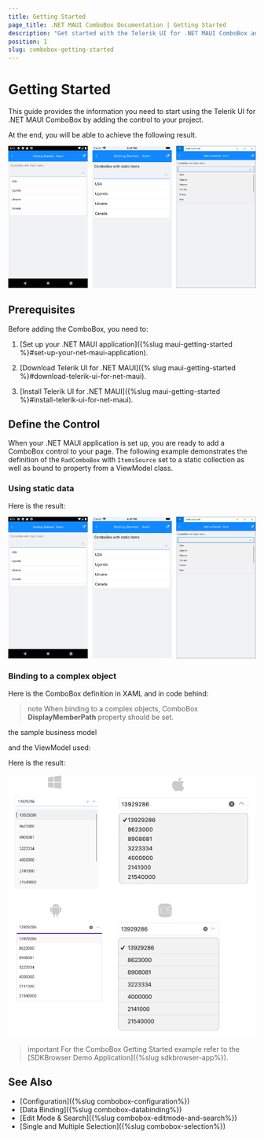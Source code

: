 ```yaml
---
title: Getting Started
page_title: .NET MAUI ComboBox Documentation | Getting Started
description: "Get started with the Telerik UI for .NET MAUI ComboBox and add the control to your .NET MAUI project."
position: 1
slug: combobox-getting-started
---
```


# Getting Started

This guide provides the information you need to start using the Telerik UI for .NET MAUI ComboBox by adding the control to your project.

At the end, you will be able to achieve the following result.

![ComboBox Getting Started](images/combobox-getting-started.png)

## Prerequisites

Before adding the ComboBox, you need to:

1. [Set up your .NET MAUI application]({%slug maui-getting-started %}#set-up-your-net-maui-application).

1. [Download Telerik UI for .NET MAUI]({% slug maui-getting-started %}#download-telerik-ui-for-net-maui).

1. [Install Telerik UI for .NET MAUI]({%slug maui-getting-started %}#install-telerik-ui-for-net-maui).

## Define the Control

When your .NET MAUI application is set up, you are ready to add a ComboBox control to your page. The following example demonstrates the definition of the `RadComboBox` with `ItemsSource` set to a static collection as well as bound to property from a ViewModel class.

### Using static data

<snippet id='combobox-getting-started-static-items-xaml'/>
<snippet id='combobox-getting-started-static-items-csharp'/>

Here is the result:

![ComboBox Getting Started Example](images/combobox-getting-started.png)

### Binding to a complex object

Here is the ComboBox definition in XAML and in code behind:

<snippet id='combobox-getting-started-complex-object-xaml'/>
<snippet id='combobox-getting-started-complex-object-csharp'/>

>note When binding to a complex objects, ComboBox **DisplayMemberPath** property should be set.

the sample business model

<snippet id='combobox-city-businessmodel'/>

and the ViewModel used:

<snippet id='combobox-getting-started-viewmodel'/>

Here is the result:

![ComboBox Getting Started Example](images/combobox-getting-started-complex-data.png)

>important For the ComboBox Getting Started example refer to the [SDKBrowser Demo Application]({%slug sdkbrowser-app%}).

## See Also

- [Configuration]({%slug combobox-configuration%})
- [Data Binding]({%slug combobox-databinding%})
- [Edit Mode & Search]({%slug combobox-editmode-and-search%}) 
- [Single and Multiple Selection]({%slug combobox-selection%})